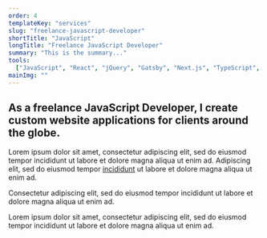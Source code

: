 ```yaml
---
order: 4
templateKey: "services"
slug: "freelance-javascript-developer"
shortTitle: "JavaScript"
longTitle: "Freelance JavaScript Developer"
summary: "This is the summary..."
tools:
  ["JavaScript", "React", "jQuery", "Gatsby", "Next.js", "TypeScript", "Redux"]
mainImg: ""
---
```


## As a freelance <span>JavaScript Developer</span>, I create custom website applications for clients around the globe.

Lorem ipsum dolor sit amet, consectetur adipiscing elit, sed do eiusmod tempor incididunt ut labore et dolore magna aliqua ut enim ad. Adipiscing elit, sed do eiusmod tempor [incididunt](/freelance-web-developer-usa/ "Developer") ut labore et dolore magna aliqua ut enim ad.

Consectetur adipiscing elit, sed do eiusmod tempor incididunt ut labore et dolore magna aliqua ut enim ad.

Lorem ipsum dolor sit amet, consectetur adipiscing elit, sed do eiusmod tempor incididunt ut labore et dolore magna aliqua ut enim ad.

